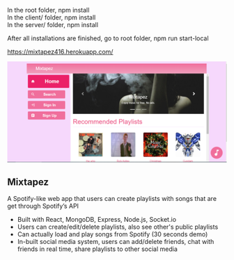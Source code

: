 In the root folder, npm install<br>
In the client/ folder, npm install<br>
In the server/ folder, npm install<br>

After all installations are finished, go to root folder, npm run start-local

https://mixtapez416.herokuapp.com/

![preview](./preview.PNG)
## Mixtapez
A Spotify-like web app that users can create playlists with songs that are get through Spotify’s API
* Built with React, MongoDB, Express, Node.js, Socket.io
* Users can create/edit/delete playlists, also see other's public playlists
* Can actually load and play songs from Spotify (30 seconds demo)
* In-built social media system, users can add/delete friends, chat with friends in real time, share playlists to other social media
